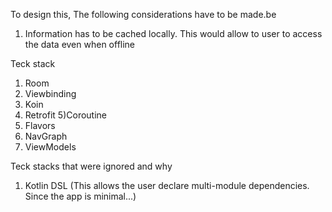 To design this, The following considerations have to be made.be
1) Information has to be cached locally. This would allow to user to access the data even when offline

Teck stack
1) Room
2) Viewbinding
3) Koin
4) Retrofit
5)Coroutine
6) Flavors
7) NavGraph
8) ViewModels


Teck stacks that were ignored and why

1) Kotlin DSL (This allows the user declare multi-module dependencies. Since the app is minimal...)